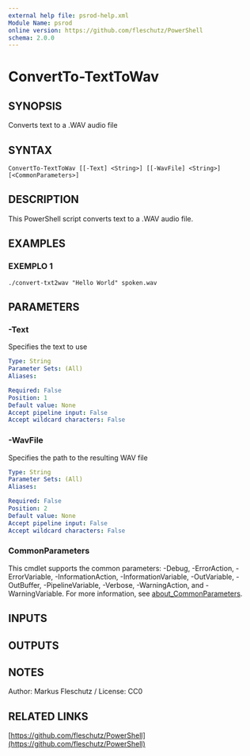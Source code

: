 ```yaml
---
external help file: psrod-help.xml
Module Name: psrod
online version: https://github.com/fleschutz/PowerShell
schema: 2.0.0
---
```


# ConvertTo-TextToWav

## SYNOPSIS
Converts text to a .WAV audio file

## SYNTAX

```
ConvertTo-TextToWav [[-Text] <String>] [[-WavFile] <String>] [<CommonParameters>]
```

## DESCRIPTION
This PowerShell script converts text to a .WAV audio file.

## EXAMPLES

### EXEMPLO 1
```
./convert-txt2wav "Hello World" spoken.wav
```

## PARAMETERS

### -Text
Specifies the text to use

```yaml
Type: String
Parameter Sets: (All)
Aliases:

Required: False
Position: 1
Default value: None
Accept pipeline input: False
Accept wildcard characters: False
```

### -WavFile
Specifies the path to the resulting WAV file

```yaml
Type: String
Parameter Sets: (All)
Aliases:

Required: False
Position: 2
Default value: None
Accept pipeline input: False
Accept wildcard characters: False
```

### CommonParameters
This cmdlet supports the common parameters: -Debug, -ErrorAction, -ErrorVariable, -InformationAction, -InformationVariable, -OutVariable, -OutBuffer, -PipelineVariable, -Verbose, -WarningAction, and -WarningVariable. For more information, see [about_CommonParameters](http://go.microsoft.com/fwlink/?LinkID=113216).

## INPUTS

## OUTPUTS

## NOTES
Author: Markus Fleschutz / License: CC0

## RELATED LINKS

[https://github.com/fleschutz/PowerShell](https://github.com/fleschutz/PowerShell)

